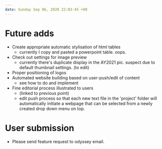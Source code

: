 ```yaml
---
date: Sunday Sep 06, 2020 22:03:45 +08
---
```


# Future adds
- Create appropriate automatic stylisation of html tables
	- currently I copy and pasted a powerpoint table. oops.
- Check out settings for image preview
	- currently there's duplicate display in the AY2021 pic. suspect due to default thumbnail settings. (to edit)
- Proper positioning of logos
- Automated website building based on user-push/edit of content
	- see how to do and implement
- Fine editorial process illustrated to users
	- (linked to previous point)
	- edit push process so that each new text file in the 'project' folder will automatically initiate a webpage that can be selected from a newly created drop down menu on top. 

# User submission
- Please send feature request to odyssey email. 



